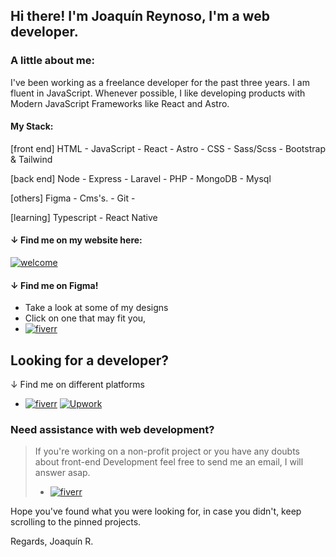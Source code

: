 ## Hi there! I'm Joaquín Reynoso, I'm a web developer. 
### A little about me:
I've been working as a freelance developer for the past three years. I am fluent in JavaScript. Whenever possible, I like developing products with Modern JavaScript Frameworks like React and Astro.

#### My Stack: 
[front end]
HTML - JavaScript - React - Astro - 
CSS - Sass/Scss - Bootstrap & Tailwind 

[back end]
Node - Express - Laravel - PHP - MongoDB - Mysql

[others]
Figma - Cms's. - Git - 

[learning]
Typescript - React Native

#### &darr; Find me on my website here:
[![welcome](https://www.figma.com/profile/908314209309808562/cover_image?e406ac33-7ca3-4066-8a3c-23b6c201d15a)](https://joaquinreynoso.vercel.app/)

#### &darr; Find me on Figma!
- Take a look at some of my designs
- Click on one that may fit you, 
- [![fiverr](https://th.bing.com/th?id=ODLS.27416eed-7578-439e-ae1c-f0392d225a34&w=32&h=32&qlt=90&pcl=fffffa&o=6&pid=1.2)](https://figma.com/@orientalArg)

## Looking for a developer?
&darr; Find me on different platforms
 - [![fiverr](https://th.bing.com/th?id=ODLS.248cca61-4987-4b0f-9b47-bb2872b2414a&w=32&h=32&qlt=90&pcl=fffffa&o=6&pid=1.2)](https://www.fiverr.com/joaquinreyno623) [![Upwork](https://th.bing.com/th?id=ODLS.102712b1-4c58-4958-a5e6-1977d257f078&w=32&h=32&qlt=90&pcl=fffffa&o=6&pid=1.2)](https://www.upwork.com/freelancers/~0117753d45764f61bb)
 
 ### Need assistance with web development?
 > If you're working on a non-profit project or you have any doubts
> about front-end Development feel free to send me an email, 
 > I will answer asap.
 > - [![fiverr](https://th.bing.com/th?id=ODLS.8f0ce0d8-2449-458c-bf41-a8532cffd6c5&w=32&h=32&qlt=92&pcl=fffffa&o=6&pid=1.2)](mailto:orientalarg@outlook.com)


Hope you've found what you were looking for,
in case you didn't, keep scrolling to the pinned projects.

Regards, Joaquín R.
